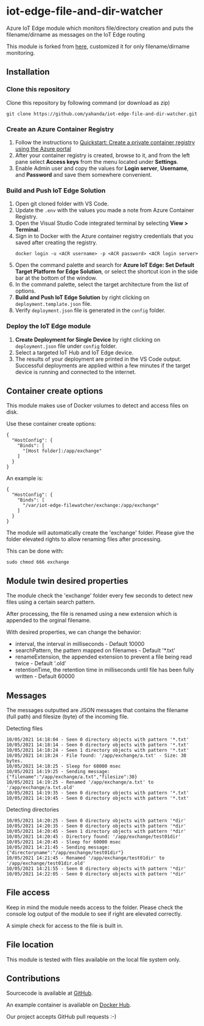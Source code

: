 # iot-edge-file-and-dir-watcher

Azure IoT Edge module which monitors file/directory creation and puts the filename/dirname as messages on the IoT Edge routing 

This module is forked from [here](https://github.com/iot-edge-foundation/iot-edge-filewatcher), customized it for only filename/dirname monitoring.

## Installation

### Clone this repository
Clone this repository by following command (or download as zip)
```
git clone https://github.com/yahanda/iot-edge-file-and-dir-watcher.git
```

### Create an Azure Container Registry
1. Follow the instructions to [Quickstart: Create a private container registry using the Azure portal](https://docs.microsoft.com/en-us/azure/container-registry/container-registry-get-started-portal)
1. After your container registry is created, browse to it, and from the left pane select **Access keys** from the menu located under **Settings**.
1. Enable Admin user and copy the values for **Login server**, **Username**, and **Password** and save them somewhere convenient.

### Build and Push IoT Edge Solution
1. Open git cloned folder with VS Code.
1. Update the `.env` with the values you made a note from Azure Container Registry.
1. Open the Visual Studio Code integrated terminal by selecting **View > Terminal**.
1. Sign in to Docker with the Azure container registry credentials that you saved after creating the registry.
    ```
    docker login -u <ACR username> -p <ACR password> <ACR login server>
    ```
1. Open the command palette and search for **Azure IoT Edge: Set Default Target Platform for Edge Solution**, or select the shortcut icon in the side bar at the bottom of the window.
1. In the command palette, select the target architecture from the list of options.
1. **Build and Push IoT Edge Solution** by right clicking on `deployment.template.json` file.
1. Verify `deployment.json` file is generated in the `config` folder.

### Deploy the IoT Edge module
1. **Create Deployment for Single Device** by right clicking on `deployment.json` file under `config` folder.
1. Select a targeted IoT Hub and IoT Edge device.
1. The results of your deployment are printed in the VS Code output. Successful deployments are applied within a few minutes if the target device is running and connected to the internet.

## Container create options

This module makes use of Docker volumes to detect and access files on disk.

Use these container create options:

```
{
  "HostConfig": {
    "Binds": [
      "[Host folder]:/app/exchange"
    ]
  }
}
```

An example is:

```
{
  "HostConfig": {
    "Binds": [
      "/var/iot-edge-filewatcher/exchange:/app/exchange"
    ]
  }
}
``` 

The module will automatically create the 'exchange' folder. Please give the folder elevated rights to allow renaming files after processing. 

This can be done with:

```
sudo chmod 666 exchange
```

## Module twin desired properties

The module check the 'exchange' folder every few seconds to detect new files using a certain search pattern.

After processing, the file is renamed using a new extension which is appended to the orginal filename.

With desired properties, we can change the behavior:

* interval, the interval in milliseconds - Default 10000
* searchPattern, the pattern mapped on filenames  - Default '*.txt'
* renameExtension, the appended extension to prevent a file being read twice - Default '.old'
* retentionTime, the retention time in milliseconds until file has been fully written - Default 60000

## Messages

The messages outputted are JSON messages that contains the filename (full path) and filesize (byte) of the incoming file.

Detecting files

```
10/05/2021 14:18:04 - Seen 0 directory objects with pattern '*.txt'
10/05/2021 14:18:14 - Seen 0 directory objects with pattern '*.txt'
10/05/2021 14:18:24 - Seen 1 directory objects with pattern '*.txt'
10/05/2021 14:18:24 - File found: '/app/exchange/a.txt' - Size: 30 bytes.
10/05/2021 14:18:25 - Sleep for 60000 msec
10/05/2021 14:19:25 - Sending message: {"filename":"/app/exchange/a.txt","filesize":30}
10/05/2021 14:19:25 - Renamed '/app/exchange/a.txt' to '/app/exchange/a.txt.old'
10/05/2021 14:19:35 - Seen 0 directory objects with pattern '*.txt'
10/05/2021 14:19:45 - Seen 0 directory objects with pattern '*.txt'
```

Detecting directories

```
10/05/2021 14:20:25 - Seen 0 directory objects with pattern '*dir'
10/05/2021 14:20:35 - Seen 0 directory objects with pattern '*dir'
10/05/2021 14:20:45 - Seen 1 directory objects with pattern '*dir'
10/05/2021 14:20:45 - Directory found: '/app/exchange/test01dir'
10/05/2021 14:20:45 - Sleep for 60000 msec
10/05/2021 14:21:45 - Sending message: {"directoryname":"/app/exchange/test01dir"}
10/05/2021 14:21:45 - Renamed '/app/exchange/test01dir' to '/app/exchange/test01dir.old'
10/05/2021 14:21:55 - Seen 0 directory objects with pattern '*dir'
10/05/2021 14:22:05 - Seen 0 directory objects with pattern '*dir'
```

## File access

Keep in mind the module needs access to the folder. Please check the console log output of the module to see if right are elevated correctly. 

A simple check for access to the file is built in.

## File location

This module is tested with files available on the local file system only.

## Contributions

Sourcecode is available at [GitHub](https://github.com/iot-edge-foundation/iot-edge-filewatcher).

An example container is available on [Docker Hub](https://hub.docker.com/repository/docker/svelde/iot-edge-filewatcher).

Our project accepts GitHub pull requests :-) 
